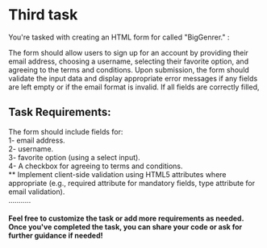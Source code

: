 # Third task

You're tasked with creating an HTML form for  called "BigGenrer."  :

The form should allow users to sign up for an account by providing their email address,
choosing a username,
selecting their favorite option, 
and agreeing to the terms and conditions.
Upon submission, the form should validate the input data and display appropriate error messages if any fields are left empty or if the email format is invalid. If all fields are correctly filled, 

## Task Requirements:

The form should include fields for:\
1- email address.\
2- username.\
3- favorite option (using a select input).\
4- A checkbox for agreeing to terms and conditions.\
** Implement client-side validation using HTML5 attributes where appropriate (e.g., required attribute for mandatory fields, type attribute for email validation).\
...........

#### Feel free to customize the task or add more requirements as needed. Once you've completed the task, you can share your code or ask for further guidance if needed!
